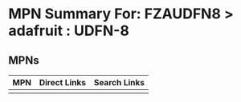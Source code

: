 



# MPN Summary For: FZAUDFN8 > adafruit : UDFN-8

## MPNs
  

|MPN|Direct Links|Search Links|
| :--- | :--- | :--- |
||||
